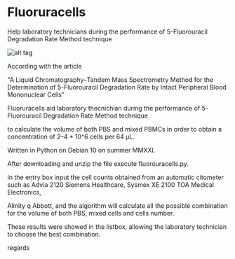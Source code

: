 # Fluoruracells
Help laboratory technicians during the performance of  5-Fluorouracil Degradation Rate Method technique


![alt tag](https://user-images.githubusercontent.com/5463566/183285593-98c82f5e-db0f-4a07-9489-5476ba1b08c9.png)

According with the article 

"A Liquid Chromatography–Tandem Mass Spectrometry Method for the Determination of 5-Fluorouracil Degradation Rate by Intact Peripheral Blood Mononuclear Cells"

Fluoruracells aid laboratory thecnichian during the performance of  5-Fluorouracil Degradation Rate Method technique 

to calculate the volume of both PBS and mixed PBMCs in order to obtain a concentration of 2–4 * 10^6 cells per 64 µL.

Written in Python on Debian 10 on summer MMXXI.

After downloading and unzip the file execute fluorouracells.py.

In the entry box input the cell counts obtained from an automatic citometer such as Advia 2120 Siemens Healthcare, Sysmex XE 2100 TOA Medical Electronics, 

Alinity q Abbott, and the algorithm will calculate all the possible combination for the volume of both PBS, mixed cells and cells number.

These results were showed in the listbox, allowing the laboratory technician to choose the best combination.



regards
